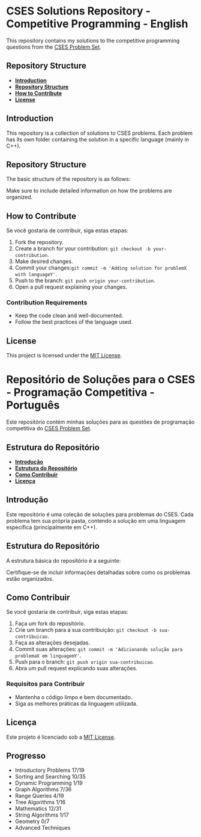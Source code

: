 # CSES Solutions Repository - Competitive Programming - English

This repository contains my solutions to the competitive programming questions from the [CSES Problem Set](https://cses.fi/problemset/).

## Repository Structure

- **[Introduction](#introduction)**
- **[Repository Structure](repository_structure)**
- **[How to Contribute](#como-contribuir)**
- **[License](#license)**

## Introduction

This repository is a collection of solutions to CSES problems. Each problem has its own folder containing the solution in a specific language (mainly in C++).

## Repository Structure

The basic structure of the repository is as follows:

Make sure to include detailed information on how the problems are organized.

## How to Contribute

Se você gostaria de contribuir, siga estas etapas:

1. Fork the repository.
2. Create a branch for your contribution: `git checkout -b your-contribution`.
3. Make desired changes.
4. Commit your changes:`git commit -m 'Adding solution for problemX with languageY'`.
5. Push to the branch: `git push origin your-contribution`.
6. Open a pull request explaining your changes.

### Contribution Requirements

- Keep the code clean and well-documented.
- Follow the best practices of the language used.

## License

This project is licensed under the [MIT License](LICENSE).




# Repositório de Soluções para o CSES - Programação Competitiva - Português

Este repositório contém minhas soluções para as questões de programação competitiva do [CSES Problem Set](https://cses.fi/problemset/).

## Estrutura do Repositório

- **[Introdução](#introdução)**
- **[Estrutura do Repositório](#estrutura-do-repositório)**
- **[Como Contribuir](#como-contribuir)**
- **[Licença](#licença)**

## Introdução

Este repositório é uma coleção de soluções para problemas do CSES. Cada problema tem sua própria pasta, contendo a solução em uma linguagem específica (principalmente em C++).

## Estrutura do Repositório

A estrutura básica do repositório é a seguinte:


Certifique-se de incluir informações detalhadas sobre como os problemas estão organizados.

## Como Contribuir

Se você gostaria de contribuir, siga estas etapas:

1. Faça um fork do repositório.
2. Crie um branch para a sua contribuição: `git checkout -b sua-contribuicao`.
3. Faça as alterações desejadas.
4. Commit suas alterações: `git commit -m 'Adicionando solução para problemaX em linguagemY'`.
5. Push para o branch: `git push origin sua-contribuicao`.
6. Abra um pull request explicando suas alterações.

### Requisitos para Contribuir

- Mantenha o código limpo e bem documentado.
- Siga as melhores práticas da linguagem utilizada.

## Licença

Este projeto é licenciado sob a [MIT License](LICENSE).

## Progresso

- Introductory Problems 17/19
- Sorting and Searching 10/35
- Dynamic Programming    1/19
- Graph Algorithms       7/36
- Range Queries          4/19
- Tree Algorithms        1/16
- Mathematics           12/31
- String Algorithms      1/17
- Geometry               0/7
- Advanced Techniques